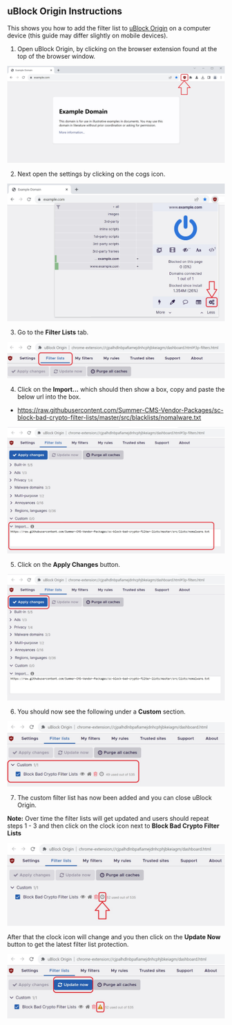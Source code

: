 ## uBlock Origin Instructions

This shows you how to add the filter list to [uBlock Origin](https://ublockorigin.com/) on a computer device (this guide may differ slightly on mobile devices).

1. Open uBlock Origin, by clicking on the browser extension found at the top of the browser window.

<p align="center"><img src="https://github.com/Summer-CMS-Vendor-Packages/sc-block-bad-crypto-filter-lists/blob/master/assets/images/ublock/1.jpg" /></p>

2. Next open the settings by clicking on the cogs icon.

<p align="center"><img src="https://github.com/Summer-CMS-Vendor-Packages/sc-block-bad-crypto-filter-lists/blob/master/assets/images/ublock/2.jpg" /></p>

3. Go to the **Filter Lists** tab.

<p align="center"><img src="https://github.com/Summer-CMS-Vendor-Packages/sc-block-bad-crypto-filter-lists/blob/master/assets/images/ublock/3.jpg" /></p>

4. Click on the **Import...** which should then show a box, copy and paste the below url into the box.

- https://raw.githubusercontent.com/Summer-CMS-Vendor-Packages/sc-block-bad-crypto-filter-lists/master/src/blacklists/nomalware.txt

<p align="center"><img src="https://github.com/Summer-CMS-Vendor-Packages/sc-block-bad-crypto-filter-lists/blob/master/assets/images/ublock/4.jpg" /></p>

5. Click on the **Apply Changes** button.

<p align="center"><img src="https://github.com/Summer-CMS-Vendor-Packages/sc-block-bad-crypto-filter-lists/blob/master/assets/images/ublock/5.jpg" /></p>

6. You should now see the following under a **Custom** section.

<p align="center"><img src="https://github.com/Summer-CMS-Vendor-Packages/sc-block-bad-crypto-filter-lists/blob/master/assets/images/ublock/6.jpg" /></p>

7. The custom filter list has now been added and you can close uBlock Origin.

**Note:** Over time the filter lists will get updated and users should repeat steps 1 - 3 and then click on the clock icon next to **Block Bad Crypto Filter Lists**

<p align="center"><img src="https://github.com/Summer-CMS-Vendor-Packages/sc-block-bad-crypto-filter-lists/blob/master/assets/images/ublock/7.jpg" /></p>

After that the clock icon will change and you then click on the **Update Now** button to get the latest filter list protection.

<p align="center"><img src="https://github.com/Summer-CMS-Vendor-Packages/sc-block-bad-crypto-filter-lists/blob/master/assets/images/ublock/8.jpg" /></p>
